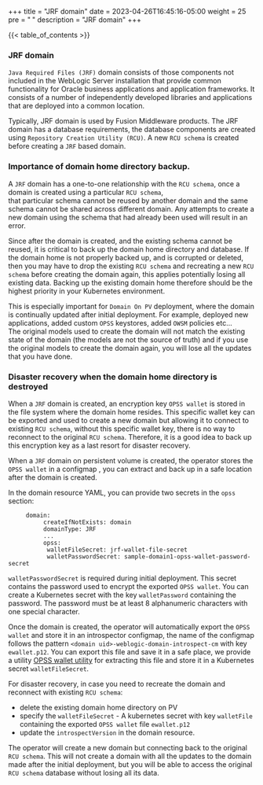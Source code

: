 +++
title = "JRF domain"
date = 2023-04-26T16:45:16-05:00
weight = 25
pre = "<b> </b>"
description = "JRF domain"
+++

{{< table_of_contents >}}

### JRF domain

`Java Required Files (JRF)` domain consists of those components not included in the WebLogic Server 
installation that provide common functionality for Oracle business applications and application 
frameworks. It consists of a number of independently developed libraries and applications that are
deployed into a common location.

Typically, JRF domain is used by Fusion Middleware products. The JRF domain has a database requirements,
the database components are created using `Repository Creation Utility (RCU)`.  A new `RCU schema` is created before creating a
`JRF` based domain.

### Importance of domain home directory backup.

A `JRF` domain has a one-to-one relationship with the `RCU schema`,  once a domain is created using a particular `RCU schema`,  
that particular schema cannot be reused by another domain and the same schema cannot be shared across different domain.  Any attempts to
create a new domain using the schema that had already been used will result in an error.

Since after the domain is created, and the existing schema cannot be reused, it is critical to back up the domain home directory and database.
If the domain home is not properly backed up, and is corrupted or deleted, then you may have to drop the existing `RCU schema` 
and recreating a new `RCU schema` before creating the domain again, this applies potentially losing all existing data.  Backing up the existing domain home therefore should be
the highest priority in your Kubernetes environment.   

This is especially important for `Domain On PV` deployment, where the domain is continually 
updated after initial deployment.  For example, deployed new applications, added custom `OPSS` keystores, added `OWSM` policies etc...  
The original models used to create the domain will not match the existing state of the domain (the models are not the source of truth) 
and if you use the original models to create the domain again, you will lose all the updates that you have done.

### Disaster recovery when the domain home directory is destroyed

When a `JRF` domain is created, an encryption key `OPSS wallet` is stored in the file system where the domain home resides.
This specific wallet key can be exported and used to create a new domain but allowing it to connect to existing `RCU schema`, 
without this specific wallet key, there is no way to reconnect to the original `RCU schema`.  Therefore, it is a good
idea to back up this encryption key as a last resort for disaster recovery.

When a `JRF` domain on persistent volume is created, the operator stores the `OPSS wallet` in a configmap
, you can extract and back up in a safe location after the domain is created.

In the domain resource YAML, you can provide two secrets in the `opss` section:

```
     domain:
          createIfNotExists: domain
          domainType: JRF
          ...
          opss:
           walletFileSecret: jrf-wallet-file-secret
           walletPasswordSecret: sample-domain1-opss-wallet-password-secret
```

`walletPasswordSecret` is required during initial deployment.  This secret contains the password used to
encrypt the exported `OPSS wallet`.  You can create a Kubernetes secret with the key `walletPassword` containing the password. 
The password must be at least 8 alphanumeric characters with one special character.

Once the domain is created, the operator will automatically export the `OPSS wallet` and 
store it in an introspector configmap, the name of the configmap follows the pattern `<domain uid>-weblogic-domain-introspect-cm` 
with key `ewallet.p12`.  You can export this file and save it in a safe place, we provide a utility 
 [OPSS wallet utility](https://orahub.oci.oraclecorp.com/weblogic-cloud/weblogic-kubernetes-operator/-/blob/main/kubernetes/samples/scripts/domain-lifecycle/opss-wallet.sh)
for extracting this file and store it in a Kubernetes secret `walletFileSecret`.

For disaster recovery, in case you need to recreate the domain and reconnect with existing `RCU schema`:

- delete the existing domain home directory on PV
- specify the `walletFileSecret` - A kubernetes secret with key `walletFile` containing the exported `OPSS wallet`
 file `ewallet.p12`
- update the `introspectVersion` in the domain resource.

The operator will create a new domain but connecting back to the original `RCU schema`. This will not create a domain 
with all the updates to the domain made after the initial deployment, but you will be able to access the original `RCU schema` database without
losing all its data.






